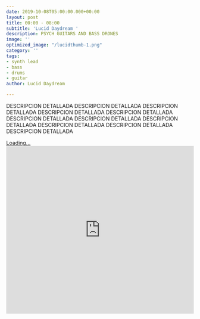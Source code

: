 ```yaml
---
date: 2019-10-08T05:00:00.000+00:00
layout: post
title: 00:00 - 08:00
subtitle: 'Lucid Daydream '
description: PSYCH GUITARS AND BASS DRONES
image: ''
optimized_image: "/lucidthumb-1.png"
category: ''
tags:
- synth lead
- bass
- drums
- guitar
author: Lucid Daydream

---
```

DESCRIPCION DETALLADA DESCRIPCION DETALLADA DESCRIPCION DETALLADA DESCRIPCION DETALLADA DESCRIPCION DETALLADA DESCRIPCION DETALLADA DESCRIPCION DETALLADA DESCRIPCION DETALLADA DESCRIPCION DETALLADA DESCRIPCION DETALLADA DESCRIPCION DETALLADA

<script src="https://gumroad.com/js/gumroad-embed.js"></script>

<div class="gumroad-product-embed" data-gumroad-product-id="wzMJp"><a href="https://gumroad.com/l/wzMJp">Loading...</a></div>

<iframe width="100%" height="450" scrolling="no" frameborder="no" allow="autoplay" src="https://w.soundcloud.com/player/?url=https%3A//api.soundcloud.com/playlists/889521865&color=%2300ff1d&auto_play=false&hide_related=false&show_comments=true&show_user=true&show_reposts=false&show_teaser=true"></iframe>